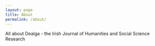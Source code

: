 ```yaml
---
layout: page
title: About
permalink: /about/
---
```


All about Dealga - the Irish Journal of Humanities and Social Science Research
